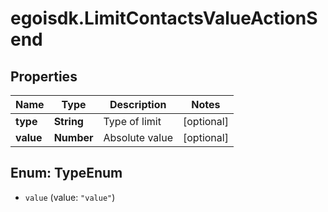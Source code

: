 # egoisdk.LimitContactsValueActionSend

## Properties

Name | Type | Description | Notes
------------ | ------------- | ------------- | -------------
**type** | **String** | Type of limit | [optional] 
**value** | **Number** | Absolute value | [optional] 



## Enum: TypeEnum


* `value` (value: `"value"`)




